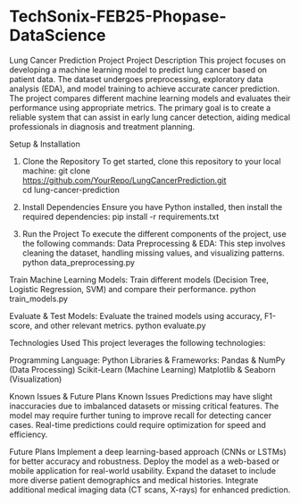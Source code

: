 # TechSonix-FEB25-Phopase-DataScience
Lung Cancer Prediction Project
Project Description
This project focuses on developing a machine learning model to predict lung cancer based on patient data. The dataset undergoes preprocessing, exploratory data analysis (EDA), and model training to achieve accurate cancer prediction. The project compares different machine learning models and evaluates their performance using appropriate metrics. The primary goal is to create a reliable system that can assist in early lung cancer detection, aiding medical professionals in diagnosis and treatment planning.

Setup & Installation
1. Clone the Repository
To get started, clone this repository to your local machine:
git clone https://github.com/YourRepo/LungCancerPrediction.git  
cd lung-cancer-prediction
  
2. Install Dependencies
Ensure you have Python installed, then install the required dependencies:
pip install -r requirements.txt
  
3. Run the Project
To execute the different components of the project, use the following commands:
Data Preprocessing & EDA: This step involves cleaning the dataset, handling missing values, and visualizing patterns.
python data_preprocessing.py
 
Train Machine Learning Models: Train different models (Decision Tree, Logistic Regression, SVM) and compare their performance.
python train_models.py  

Evaluate & Test Models: Evaluate the trained models using accuracy, F1-score, and other relevant metrics.
python evaluate.py  

Technologies Used
This project leverages the following technologies:

Programming Language:
Python
Libraries & Frameworks:
Pandas & NumPy (Data Processing)
Scikit-Learn (Machine Learning)
Matplotlib & Seaborn (Visualization)


Known Issues & Future Plans
Known Issues
Predictions may have slight inaccuracies due to imbalanced datasets or missing critical features.
The model may require further tuning to improve recall for detecting cancer cases.
Real-time predictions could require optimization for speed and efficiency.

Future Plans
Implement a deep learning-based approach (CNNs or LSTMs) for better accuracy and robustness.
Deploy the model as a web-based or mobile application for real-world usability.
Expand the dataset to include more diverse patient demographics and medical histories.
Integrate additional medical imaging data (CT scans, X-rays) for enhanced prediction.

